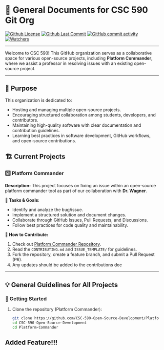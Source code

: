 # 🚀  General Documents for CSC 590 Git Org

[![Github License](https://img.shields.io/github/license/CSC-590-Open-Source-Development/general)](https://github.com/CSC-590-Open-Source-Development/General/blob/main/LICENSE)
[![Github Last Commit](https://img.shields.io/github/last-commit/CSC-590-Open-Source-Development/General)](https://github.com/CSC-590-Open-Source-Development/General/commit/effee29ebfbe9500364ec8aef5c90f3a76cb5606)
[![GitHub commit activity](https://img.shields.io/github/commit-activity/w/CSC-590-Open-Source-Development/General)](https://github.com/CSC-590-Open-Source-Development/General/commits/main/)
[![Watchers](https://img.shields.io/github/watchers/CSC-590-Open-Source-Development/General)](https://github.com/CSC-590-Open-Source-Development/General/watchers)

----

Welcome to CSC 590! This GitHub organization serves as a collaborative space for various open-source projects, including **Platform Commander**, where we assist a professor in resolving issues with an existing open-source project.  

----

## 📌 Purpose  

This organization is dedicated to:  
- Hosting and managing multiple open-source projects.  
- Encouraging structured collaboration among students, developers, and contributors.  
- Maintaining high-quality software with clear documentation and contribution guidelines.  
- Learning best practices in software development, GitHub workflows, and open-source contributions.  

## 🏗️ Current Projects  

### 1️⃣ **Platform Commander**  
**Description:** This project focuses on fixing an issue within an open-source platform commander tool as part of our collaboration with **Dr. Wagner**.  

**🔧 Tasks & Goals:**  
- Identify and analyze the bug/issue.  
- Implement a structured solution and document changes.  
- Collaborate through GitHub Issues, Pull Requests, and Discussions.  
- Follow best practices for code quality and maintainability.  

**🚀 How to Contribute:**  
1. Check out [Platform Commander Repository](https://github.com/CSC-590-Open-Source-Development/Platform-Commander).  
2. Read the `CONTRIBUTING.md` and `ISSUE_TEMPLATE/` for guidelines.  
3. Fork the repository, create a feature branch, and submit a Pull Request (PR).
4. Any updates should be added to the contributions doc  

---

## 💡 General Guidelines for All Projects  

### 📜 Getting Started  
1. Clone the repository (Platform Commander):  
   ```bash
   git clone https://github.com/CSC-590-Open-Source-Development/Platform-Commander.git
   cd CSC-590-Open-Source-Development
   cd Platform-Commander


## Added Feature!!!


   

